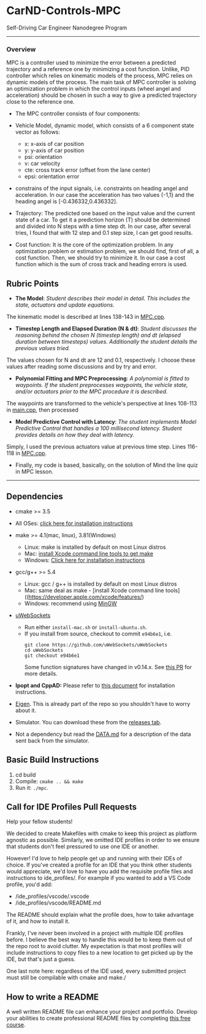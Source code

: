 # CarND-Controls-MPC
Self-Driving Car Engineer Nanodegree Program

---


### Overview

MPC is a controller used to minimize the error between a predicted trajectory and a reference one by minimizing a cost function. Unlike, PID controller which relies on kinematic models of the process, MPC relies on dynamic models of the process. The main task of MPC controller is solving an optimization problem in which the control inputs (wheel angel and acceleration) should be chosen in such a way to give a predicted trajectory close to the reference one.
- The MPC controller consists of four components:
* Vehicle Model, dynamic model, which consists of a 6 component state vector as follows:
    * x: x-axis of car position
    * y: y-axis of car position
    * psi: orientation
    * v: car velocity
    * cte: cross track error (offset from the lane center)
    * epsi: orientation error

* constrains of the input signals, i.e. constraints on heading angel and acceleration. In our case the acceleration has two values {-1,1} and the heading angel is [-0.436332,0.436332].

* Trajectory: The predicted one based on the input value and the current state of a car. To get it a prediction horizon (T) should be determined and divided into N steps with a time step dt. In our case, after several tries, I found that with 12 step and 0.1 step size, I can get good results.

* Cost function: It is the core of the optimization problem. In any optimization problem or estimation problem, we should find, first of all, a cost function. Then, we should try to minimize it. In our case a cost function which is the sum of cross track and heading errors is used.

## Rubric Points

- **The Model**: *Student describes their model in detail. This includes the state, actuators and update equations.*

The kinematic model is described at lines 138-143 in [MPC.cpp](MPC.cpp).

- **Timestep Length and Elapsed Duration (N & dt)**: *Student discusses the reasoning behind the chosen N (timestep length) and dt (elapsed duration between timesteps) values. Additionally the student details the previous values tried.*

The values chosen for N and dt are 12 and 0.1, respectively. I choose these values after reading some discussions and by try and error.

- **Polynomial Fitting and MPC Preprocessing**: *A polynomial is fitted to waypoints. If the student preprocesses waypoints, the vehicle state, and/or actuators prior to the MPC procedure it is described.*

The waypoints are transformed  to the vehicle's perspective at lines 108-113 in [main.cpp](main.cpp), then processed

- **Model Predictive Control with Latency**: *The student implements Model Predictive Control that handles a 100 millisecond latency. Student provides details on how they deal with latency.*

Simply, I used the previous actuators value at previous time step. Lines 116-118 in [MPC.cpp](MPC.cpp).


* Finally, my code is based, basically, on the solution of Mind the line quiz in MPC lesson.

___

## Dependencies

* cmake >= 3.5
 * All OSes: [click here for installation instructions](https://cmake.org/install/)
* make >= 4.1(mac, linux), 3.81(Windows)
  * Linux: make is installed by default on most Linux distros
  * Mac: [install Xcode command line tools to get make](https://developer.apple.com/xcode/features/)
  * Windows: [Click here for installation instructions](http://gnuwin32.sourceforge.net/packages/make.htm)
* gcc/g++ >= 5.4
  * Linux: gcc / g++ is installed by default on most Linux distros
  * Mac: same deal as make - [install Xcode command line tools]((https://developer.apple.com/xcode/features/)
  * Windows: recommend using [MinGW](http://www.mingw.org/)
* [uWebSockets](https://github.com/uWebSockets/uWebSockets)
  * Run either `install-mac.sh` or `install-ubuntu.sh`.
  * If you install from source, checkout to commit `e94b6e1`, i.e.
    ```
    git clone https://github.com/uWebSockets/uWebSockets
    cd uWebSockets
    git checkout e94b6e1
    ```
    Some function signatures have changed in v0.14.x. See [this PR](https://github.com/udacity/CarND-MPC-Project/pull/3) for more details.

* **Ipopt and CppAD:** Please refer to [this document](https://github.com/udacity/CarND-MPC-Project/blob/master/install_Ipopt_CppAD.md) for installation instructions.
* [Eigen](http://eigen.tuxfamily.org/index.php?title=Main_Page). This is already part of the repo so you shouldn't have to worry about it.
* Simulator. You can download these from the [releases tab](https://github.com/udacity/self-driving-car-sim/releases).
* Not a dependency but read the [DATA.md](./DATA.md) for a description of the data sent back from the simulator.


## Basic Build Instructions

1. cd build
2. Compile: `cmake .. && make`
4. Run it: `./mpc`.


## Call for IDE Profiles Pull Requests

Help your fellow students!

We decided to create Makefiles with cmake to keep this project as platform
agnostic as possible. Similarly, we omitted IDE profiles in order to we ensure
that students don't feel pressured to use one IDE or another.

However! I'd love to help people get up and running with their IDEs of choice.
If you've created a profile for an IDE that you think other students would
appreciate, we'd love to have you add the requisite profile files and
instructions to ide_profiles/. For example if you wanted to add a VS Code
profile, you'd add:

* /ide_profiles/vscode/.vscode
* /ide_profiles/vscode/README.md

The README should explain what the profile does, how to take advantage of it,
and how to install it.

Frankly, I've never been involved in a project with multiple IDE profiles
before. I believe the best way to handle this would be to keep them out of the
repo root to avoid clutter. My expectation is that most profiles will include
instructions to copy files to a new location to get picked up by the IDE, but
that's just a guess.

One last note here: regardless of the IDE used, every submitted project must
still be compilable with cmake and make./

## How to write a README
A well written README file can enhance your project and portfolio.  Develop your abilities to create professional README files by completing [this free course](https://www.udacity.com/course/writing-readmes--ud777).

